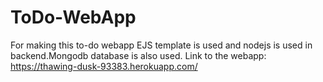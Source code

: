 ﻿# ToDo-WebApp
For making this to-do webapp EJS template is used and nodejs is used in backend.Mongodb database is also used.
Link to the webapp:
 https://thawing-dusk-93383.herokuapp.com/

